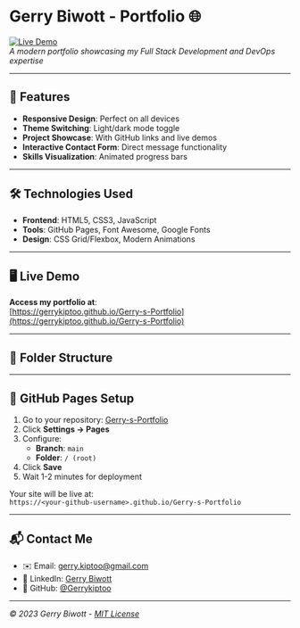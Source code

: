 # Gerry Biwott - Portfolio 🌐  
[![Live Demo](https://img.shields.io/badge/LIVE%20DEMO-Visit%20My%20Portfolio-blue)](https://gerrykiptoo.github.io/Gerry-s-Portfolio)  
*A modern portfolio showcasing my Full Stack Development and DevOps expertise*

---

## 🚀 Features
- **Responsive Design**: Perfect on all devices
- **Theme Switching**: Light/dark mode toggle
- **Project Showcase**: With GitHub links and live demos
- **Interactive Contact Form**: Direct message functionality
- **Skills Visualization**: Animated progress bars

---

## 🛠️ Technologies Used
- **Frontend**: HTML5, CSS3, JavaScript
- **Tools**: GitHub Pages, Font Awesome, Google Fonts
- **Design**: CSS Grid/Flexbox, Modern Animations

---

## 🖥️ Live Demo
**Access my portfolio at**:  
[https://gerrykiptoo.github.io/Gerry-s-Portfolio](https://gerrykiptoo.github.io/Gerry-s-Portfolio)

---

## 📂 Folder Structure
---

## 🔧 GitHub Pages Setup
1. Go to your repository: [Gerry-s-Portfolio](https://github.com/Gerrykiptoo/Gerry-s-Portfolio)
2. Click **Settings → Pages**
3. Configure:
   - **Branch**: `main`
   - **Folder**: `/ (root)` 
4. Click **Save**
5. Wait 1-2 minutes for deployment

Your site will be live at:  
`https://<your-github-username>.github.io/Gerry-s-Portfolio`

---

## 📬 Contact Me
- ✉️ Email: [gerry.kiptoo@gmail.com](mailto:gerry.kiptoo@gmail.com)
- 💼 LinkedIn: [Gerry Biwott](https://www.linkedin.com/in/gerry-biwott)
- 🐙 GitHub: [@Gerrykiptoo](https://github.com/Gerrykiptoo)

---

*© 2023 Gerry Biwott - [MIT License](LICENSE)*
